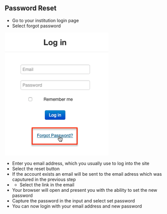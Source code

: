 ## **Password Reset** 

- Go to your institution login page
- Select forgot password

![alt text][logo]

[logo]: https://github.com/viljoen/smimages/blob/master/images/forgotpassword.png "Forgot Password"
- Enter you email address, which you usually use to log into the site
- Select the reset button
- If the account exists an email will be sent to the email adress which was caputured in the previous step
- - Select the link in the email
- Your browser will open and present you with the ability to set the new password
- Capture the password in the input and select set password
- You can now login with your email address and new password
